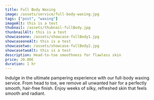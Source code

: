 ```yaml
---
title: Full Body Waxing
image: /assets/service/full-body-waxing.jpg
tags: ["post", "waxing"]
imageAlt: this is a test
thubnail: /assets/thubnail-fullBody.jpg
thunbnailAlt: this is a test
showcaseone: /assets/showcase-fullBody1.jpg
showcaseoneAlt: this is a test
showcasetwo: /assets/showcase-fullBody2.jpg
showcasetwoAlt: this is a test
description: Head-to-toe smoothness for flawless skin
price: 20.00€
duration: 1 hr
---
```

Indulge in the ultimate pampering experience with our full-body waxing service. From head to toe, we remove all unwanted hair for a perfectly smooth, hair-free finish. Enjoy weeks of silky, refreshed skin that feels smooth and radiant.